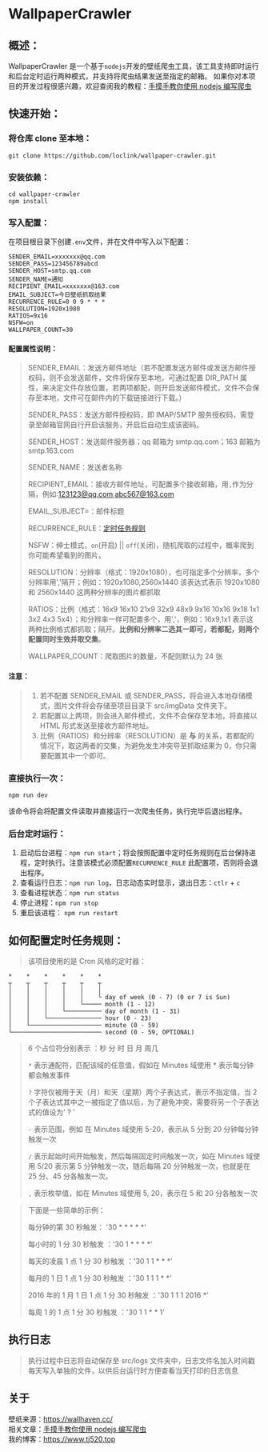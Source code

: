 # WallpaperCrawler

## 概述：

WallpaperCrawler 是一个基于`nodejs`开发的壁纸爬虫工具，该工具支持即时运行和后台定时运行两种模式，并支持将爬虫结果发送至指定的邮箱。
如果你对本项目的开发过程很感兴趣，欢迎查阅我的教程：[手摸手教你使用 nodejs 编写爬虫](https://www.tj520.top/views/articles/back-end/nodejs-crawler.html)

## 快速开始：

### 将仓库 clone 至本地：

```shell
git clone https://github.com/loclink/wallpaper-crawler.git
```

### 安装依赖：

```shell
cd wallpaper-crawler
npm install
```

### 写入配置：

在项目根目录下创建`.env`文件，并在文件中写入以下配置：

```
SENDER_EMAIL=xxxxxxx@qq.com
SENDER_PASS=123456789abcd
SENDER_HOST=smtp.qq.com
SENDER_NAME=通知
RECIPIENT_EMAIL=xxxxxxx@163.com
EMAIL_SUBJECT=今日壁纸抓取结果
RECURRENCE_RULE=0 0 9 * * *
RESOLUTION=1920x1080
RATIOS=9x16
NSFW=on
WALLPAPER_COUNT=30
```

#### 配置属性说明：

> SENDER_EMAIL：发送方邮件地址（若不配置发送方邮件或发送方邮件授权码，则不会发送邮件，文件将保存至本地，可通过配置 DIR_PATH 属性，来决定文件存放位置，若两项都配，则开启发送邮件模式，文件不会保存至本地，文件可在邮件内的下载链接进行下载。）
>
> SENDER_PASS：发送方邮件授权码，即 IMAP/SMTP 服务授权码，需登录至邮箱官网自行开启该服务，开启后自动生成该密码。
>
> SENDER_HOST：发送邮件服务器；qq 邮箱为 smtp.qq.com；163 邮箱为 smtp.163.com
>
> SENDER_NAME：发送者名称
>
> RECIPIENT_EMAIL：接收方邮件地址，可配置多个接收邮箱，用`,`作为分隔，例如:123123@qq.com,abc567@163.com
>
> EMAIL_SUBJECT=：邮件标题
>
> RECURRENCE_RULE：[定时任务规则](#定时任务规则)
>
> NSFW：绅士模式，`on`(开启) || `off`(关闭)，随机爬取的过程中，概率爬到你可能希望看到的图片。
>
> RESOLUTION：分辨率（格式：1920x1080），也可指定多个分辨率，多个分辨率用','隔开；例如：1920x1080,2560x1440 该表达式表示 1920x1080 和 2560x1440 这两种分辨率的图片都抓取
>
> RATIOS：比例（格式：16x9 16x10 21x9 32x9 48x9 9x16 10x16 9x18 1x1 3x2 4x3 5x4）；和分辨率一样可配置多个，用','，例如：16x9,1x1 表示这两种比例格式都抓取；隔开。**比例和分辨率二选其一即可，若都配，则两个配置同时生效并取交集**。
>
> WALLPAPER_COUNT：爬取图片的数量，不配则默认为 24 张

#### 注意：

> 1. 若不配置 SENDER_EMAIL 或 SENDER_PASS，将会进入本地存储模式，图片文件将会存储至项目目录下 src/imgData 文件夹下。
> 2. 若配置以上两项，则会进入邮件模式，文件不会保存至本地，将直接以 HTML 形式发送至接收方邮件地址。
> 3. 比例（RATIOS）和分辨率（RESOLUTION）是 **与** 的关系，若都配的情况下，取这两者的交集，为避免发生冲突导至抓取结果为 0，你只需要配置其中一个即可。

### 直接执行一次：

```shell
npm run dev
```

该命令将会将配置文件读取并直接运行一次爬虫任务，执行完毕后退出程序。

### 后台定时运行：

1. 启动后台进程：`npm run start`；将会按照配置中定时任务规则在后台保持进程，定时执行。注意该模式必须配置`RECURRENCE_RULE` 此配置项，否则将会退出程序。
2. 查看运行日志：`npm run log`，日志动态实时显示，退出日志：`ctlr` + `c`
3. 查看进程状态：`npm run status`
4. 停止进程：`npm run stop`
5. 重启该进程： `npm run restart`

## 如何配置定时任务规则：

> 该项目使用的是 Cron 风格的定时器：

```
*    *    *    *    *    *
┬    ┬    ┬    ┬    ┬    ┬
│    │    │    │    │    │
│    │    │    │    │    └ day of week (0 - 7) (0 or 7 is Sun)
│    │    │    │    └───── month (1 - 12)
│    │    │    └────────── day of month (1 - 31)
│    │    └─────────────── hour (0 - 23)
│    └──────────────────── minute (0 - 59)
└───────────────────────── second (0 - 59, OPTIONAL)
```

> 6 个占位符分别表示 ：秒 分 时 日 月 周几
>
> `*` 表示通配符，匹配该域的任意值，假如在 Minutes 域使用 \* 表示每分钟都会触发事件
>
> `?` 字符仅被用于天（月）和天（星期）两个子表达式，表示不指定值，当 2 个子表达式其中之一被指定了值以后，为了避免冲突，需要将另一个子表达式的值设为' ? '
>
> `-` 表示范围，例如 在 Minutes 域使用 5-20，表示从 5 分到 20 分钟每分钟触发一次
>
> `/` 表示起始时间开始触发，然后每隔固定时间触发一次，如在 Minutes 域使用 5/20 表示第 5 分钟触发一次，随后每隔 20 分钟触发一次，也就是在 25 分、45 分各触发一次。
>
> `,` 表示枚举值，如在 Minutes 域使用 5, 20，表示在 5 和 20 分各触发一次

> 下面是一些简单的示例：
>
> 每分钟的第 30 秒触发： '30 \* \* \* \* \*'
>
> 每小时的 1 分 30 秒触发 ：'30 1 \* \* \* \*'
>
> 每天的凌晨 1 点 1 分 30 秒触发 ：'30 1 1 \* \* \*'
>
> 每月的 1 日 1 点 1 分 30 秒触发 ：'30 1 1 1 \* \*'
>
> 2016 年的 1 月 1 日 1 点 1 分 30 秒触发 ：'30 1 1 1 2016 \*'
>
> 每周 1 的 1 点 1 分 30 秒触发 ：'30 1 1 \* \* 1'

## 执行日志

> 执行过程中日志将自动保存至 src/logs 文件夹中，日志文件名加入时间戳每天写入单独的文件，以供后台运行时方便查看当天打印的日志信息

## 关于

壁纸来源：https://wallhaven.cc/  
相关文章：[手摸手教你使用 nodejs 编写爬虫](https://www.tj520.top/views/articles/back-end/nodejs-crawler.html)  
我的博客：https://www.tj520.top
